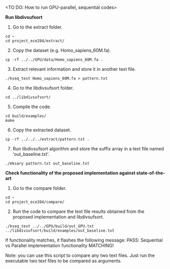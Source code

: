<TO DO: How to run GPU-parallel, sequential codes>

**Run libdivsufsort**
1. Go to the extract folder.
```
cd ~
cd project_ece284/extract/
```
2. Copy the dataset (e.g. Homo_sapiens_60M.fa).
```
cp -rf ../../GPU/data/Homo_sapiens_60M.fa .
```
3. Extract relevant information and store it in another text file.
```
./kseq_test Homo_sapiens_60M.fa > pattern.txt
```
4. Go to the libdivsufsort folder.
```
cd ../libdivsufsort/
```
5. Compile the code.
```
cd build/examples/
make
```
6. Copy the extracted dataset.
```
cp -rf ../../../extract/pattern.txt .
```
7. Run libdivsufsort algorithm and store the suffix array in a text file named 'out_baseline.txt'.
```
./mksary pattern.txt out_baseline.txt
```

**Check functionality of the proposed implementation against state-of-the-art**
1. Go to the compare folder.
```
cd ~
cd project_ece284/compare/
```
2. Run the code to compare the text file results obtained from the proposed implementation and libdivsufsort.
```
./kseq_test ../../GPU/build/out_GPU.txt ../libdivsufsort/build/examples/out_baseline.txt
```

If functionality matches, it flashes the following message:
PASS: Sequential vs Parallel implementation functionality MATCHING!

Note: you can use this script to compare any two text files. Just run the executable two text files to be compared as arguments.
